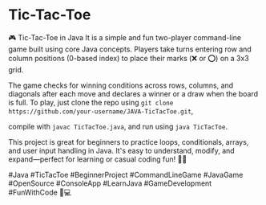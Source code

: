 # Tic-Tac-Toe


🎮 Tic-Tac-Toe in Java
It is a simple and fun two-player command-line game built using core Java concepts. Players take turns entering row and column positions (0-based index) to place their marks (❌ or ⭕) on a 3x3 grid. 

The game checks for winning conditions across rows, columns, and diagonals after each move and declares a winner or a draw when the board is full. To play, 
just clone the repo using `git clone https://github.com/your-username/JAVA-TicTacToe.git`, 

compile with `javac TicTacToe.java`, and run using `java TicTacToe`. 

This project is great for beginners to practice loops, conditionals, arrays, and user input handling in Java. It's easy to understand, modify, and expand—perfect for learning or casual coding fun! 🚀✨

\#Java #TicTacToe #BeginnerProject #CommandLineGame #JavaGame #OpenSource #ConsoleApp #LearnJava #GameDevelopment #FunWithCode 🎯💻

